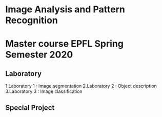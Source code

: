 # Image Analysis and Pattern Recognition 

# Master course EPFL Spring Semester 2020

## Laboratory

1.Laboratory 1 : Image segmentation
2.Laboratory 2 : Object description
3.Laboratory 3 : Image classification

## Special Project




